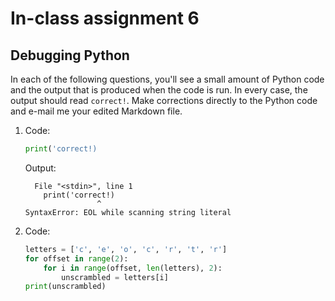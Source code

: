 # In-class assignment 6
## Debugging Python

In each of the following questions, you'll see a small amount of Python code and the output that is produced when the code is run.  In every case, the output should read `correct!`.  Make corrections directly to the Python code and e-mail me your edited Markdown file.

1. Code:
   ```python
   print('correct!)
   ```
   Output:
   ```shell
     File "<stdin>", line 1
       print('correct!)
                   ^
   SyntaxError: EOL while scanning string literal
   ```

2. Code:
   ```python
   letters = ['c', 'e', 'o', 'c', 'r', 't', 'r']
   for offset in range(2):
       for i in range(offset, len(letters), 2):
           unscrambled = letters[i]
   print(unscrambled)
   ```
